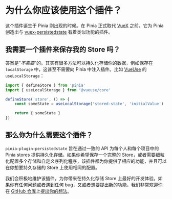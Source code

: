# 为什么你应该使用这个插件？

这个插件诞生于 Pinia 刚出现的时候。在 Pinia 正式取代 [VueX](https://vuex.vuejs.org/) 之前，它为 Pinia 创造出与 [vuex-persistedstate](https://github.com/robinvdvleuten/vuex-persistedstate) 有着类似功能的插件。

## 我需要一个插件来保存我的 Store 吗？

答案是"_不需要_"的。其实有很多方法可以持久化存储你的数据，例如保存在 `localStorage` 中，这甚至不需要向 Pinia 中注入插件。比如 [VueUse](https://vueuse.org/) 的 `useLocalStorage`：

```ts
import { defineStore } from 'pinia'
import { useLocalStorage } from '@vueuse/core'

defineStore('store', () => {
	const someState = useLocalStorage('stored-state', 'initialValue')

	return { someState }
})
```

## 那么你为什么需要这个插件？

`pinia-plugin-persistedstate` 旨在通过一致的 API 为每个人和每个项目中的 Pinia stores 提供持久化存储。如果你希望保存一个完整的 Store，或者需要细粒化配置多个存储和自定义序列化程序，该插件都为你提供了相应的功能，并且可以在你想要持久存储的 Store 上使用相同的配置。

我们会积极地维护该插件，为你带来在持久化存储 Store 上最好的开发体验。如果你有任何问题或者遇到任何 bug，又或者想要提出新的功能，我们非常欢迎你在 [GitHub 仓库](https://github.com/prazdevs/pinia-plugin-persistedstate)上[提出你的想法](https://github.com/prazdevs/pinia-plugin-persistedstate/blob/main/CONTRIBUTING.md)。

